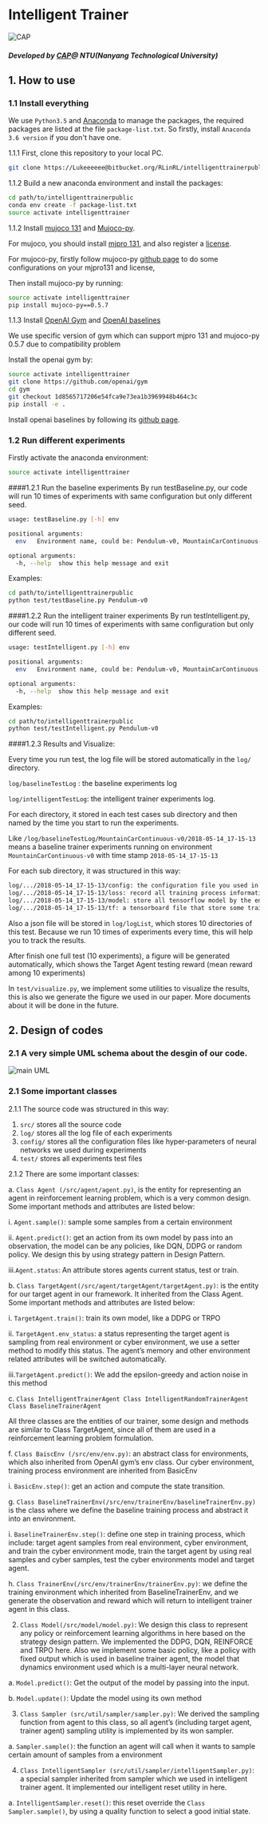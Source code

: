 # Intelligent Trainer
![CAP](https://user-images.githubusercontent.com/9161548/40165577-eff023c4-59ee-11e8-8bf5-508325a23baa.png)
##### Developed by [CAP](http://cap.scse.ntu.edu.sg/)@ NTU(Nanyang Technological University)

## 1. How to use

### 1.1 Install everything
We use `Python3.5` and [Anaconda](https://www.anaconda.com/download/) to manage the packages, 
the required packages are listed at the file `package-list.txt`. 
So firstly, install `Anaconda 3.6 version`  if you don't have one. 

1.1.1 First, clone this repository to your local PC.

```bash
git clone https://Lukeeeeee@bitbucket.org/RLinRL/intelligenttrainerpublic.git
```

1.1.2 Build a new anaconda environment and install the packages:

```bash
cd path/to/intelligenttrainerpublic
conda env create -f package-list.txt
source activate intelligenttrainer
```

1.1.2 Install [mujoco 131](http://www.mujoco.org/) and [Mujoco-py](https://github.com/openai/mujoco-py).

For mujoco, you should install [mjpro 131](https://www.roboti.us/index.html), and also register a [license](https://www.roboti.us/license.html). 

For mujoco-py, firstly follow mujoco-py [github page](https://github.com/openai/mujoco-py#install-mujoco) 
to do some configurations on your mjpro131 and license,

Then install mujoco-py by running:
```bash
source activate intelligenttrainer
pip install mujoco-py==0.5.7
```

1.1.3 Install [OpenAI Gym](https://github.com/openai/gym/) and [OpenAI baselines](https://github.com/openai/baselines)

We use specific version of gym which can support mjpro 131 and mujoco-py 0.5.7 due to compatibility problem

Install the openai gym by:
```bash
source activate intelligenttrainer
git clone https://github.com/openai/gym
cd gym
git checkout 1d8565717206e54fca9e73ea1b3969948b464c3c
pip install -e .
```

Install openai baselines by following its [github page](https://github.com/openai/baselines#installation).


### 1.2 Run different experiments
Firstly activate the anaconda environment:
```bash
source activate intelligenttrainer
```

####1.2.1 Run the baseline experiments
By run testBaseline.py, our code will run 10 times of experiments with same configuration
but only different seed.
```bash
usage: testBaseline.py [-h] env

positional arguments: 
  env   Environment name, could be: Pendulum-v0, MountainCarContinuous-v0, Reacher-v1, HalfCheetah, Swimmer-v1

optional arguments:
  -h, --help  show this help message and exit
```

Examples:
```bash
cd path/to/intelligenttrainerpublic
python test/testBaseline.py Pendulum-v0
```

####1.2.2 Run the intelligent trainer experiments
By run testIntelligent.py, our code will run 10 times of experiments with same configuration
but only different seed.
```bash
usage: testIntelligent.py [-h] env

positional arguments: 
  env   Environment name, could be: Pendulum-v0, MountainCarContinuous-v0, Reacher-v1, HalfCheetah, Swimmer-v1

optional arguments:
  -h, --help  show this help message and exit
```

Examples:
```bash
cd path/to/intelligenttrainerpublic
python test/testIntelligent.py Pendulum-v0
```

####1.2.3 Results and Visualize:

Every time you run test, the log file will be stored automatically in the `log/` directory.

`log/baselineTestLog` : the baseline experiments log 

`log/intelligentTestLog`: the intelligent trainer experiments log.

For each directory, it stored in each test cases sub directory 
and then named by the time you start to run the experiments.

Like `/log/baselineTestLog/MountainCarContinuous-v0/2018-05-14_17-15-13` 
means a baseline trainer experiments running on environment `MountainCarContinuous-v0` 
with time stamp `2018-05-14_17-15-13`

For each sub directory, it was structured in this way:
```bash
log/.../2018-05-14_17-15-13/config: the configuration file you used in this experiments.
log/.../2018-05-14_17-15-13/loss: record all training process information, like loss, reward etc.
log/.../2018-05-14_17-15-13/model: store all tensorflow model by the end of experiments.
log/.../2018-05-14_17-15-13/tf: a tensorboard file that store some training information which can be used to monitor the experiments
```

Also a json file will be stored in `log/logList`, which stores 10 directories of this test. Because we run 10 times of 
experiments every time, this will help you to track the results.

After finish one full test (10 experiments), a figure will be generated automatically, 
which shows the Target Agent testing reward (mean reward among 10 experiments)

In `test/visualize.py`, we implement some utilities to visualize the results, this is also we generate the figure we used in our paper.
More documents about it will be done in the future.


## 2. Design of codes
### 2.1 A very simple UML schema about the desgin of our code.
![main UML](https://user-images.githubusercontent.com/9161548/40037703-37ea380e-5841-11e8-99f2-f760608e34b5.png)

### 2.1 Some important classes
2.1.1 The source code was structured in this way: 
1.	`src/` stores all the source code
2.	`log/` stores all the log file of each experiments
3.	`config/` stores all the configuration files like hyper-parameters of neural networks we used during experiments
4.	`test/` stores all experiments test files

2.1.2
There are some important classes:

a. `Class Agent (/src/agent/agent.py)`, is the entity for representing an agent in reinforcement learning problem, 
which is a very common design. Some important methods and attributes are listed below:

i.	`Agent.sample()`: sample some samples from a certain environment

ii.	`Agent.predict()`: get an action from its own model by pass into an observation, the model can be any policies, 
like DQN, DDPG or random policy. We design this by using strategy pattern in Design Pattern.

iii.`Agent.status`: An attribute stores agents current status, test or train. 

b.	`Class TargetAgent(/src/agent/targetAgent/targetAgent.py)`: is the entity for our target agent in our framework.
 It inherited from the Class Agent. Some important methods and attributes are listed below:

i.	`TargetAgent.train()`: train its own model, like a DDPG or TRPO

ii.	`TargetAgent.env_status`: a status representing the target agent is sampling from real environment or cyber 
environment, we use a setter method to modify this status. The agent’s memory and other environment related attributes
 will be switched automatically.
 
iii.`TargetAgent.predict()`: We add the epsilon-greedy and action noise in this method

c.	`Class IntelligentTrainerAgent Class IntelligentRandomTrainerAgent Class BaselineTrainerAgent`

All three classes are the entities of our trainer, some design and methods are similar to Class TargetAgent, 
since all of them are used in a reinforcement learning problem formulation.

f.	`Class BaiscEnv (/src/env/env.py)`: an abstract class for environments, which also inherited from OpenAI gym’s 
env class. Our cyber environment, training process environment are inherited from BasicEnv

i.	`BasicEnv.step()`: get an action and compute the state transition.

g.	`Class BaselineTrainerEnv(/src/env/trainerEnv/baselineTrainerEnv.py)` is the class where we define the baseline 
training process and abstract it into an environment.

i.	`BaselineTrainerEnv.step()`: define one step in training process, which include: target agent samples from real
 environment, cyber environment, and train the cyber environment mode, train the target agent by using real samples and cyber samples, test the cyber environments model and target agent.

h.	`Class TrainerEnv(/src/env/trainerEnv/trainerEnv.py)`: we define the training environment which inherited from 
BaselineTrainerEnv, and we generate the observation and reward which will return to intelligent trainer 
agent in this class.

2.	`Class Model(/src/model/model.py)`: We design this class to represent any policy or reinforcement learning 
algorithms in here based on the strategy design pattern. We implemented the DDPG, DQN, REINFORCE and TRPO here.
 Also we implement some basic policy, like a policy with fixed output which is used in baseline trainer agent, 
 the model that dynamics environment used which is a multi-layer neural network.

a.	`Model.predict()`: Get the output of the model by passing into the input.

b.	`Model.update()`: Update the model using its own method

3.	`Class Sampler (src/util/sampler/sampler.py)`: We derived the sampling function from agent to this class, 
so all agent’s (including target agent, trainer agent) sampling utility is implemented by its won sampler. 

a.	`Sampler.sample()`: the function an agent will call when it wants to sample certain amount of samples 
from a environment

4.	`Class IntelligentSampler (src/util/sampler/intelligentSampler.py)`: a special sampler inherited from sampler
 which we used in intelligent trainer agent. It implemented our intelligent reset utility in here.

a.	`IntelligentSampler.reset()`: this reset override the `Class Sampler.sample()`, by using a quality function 
to select a good initial state.

